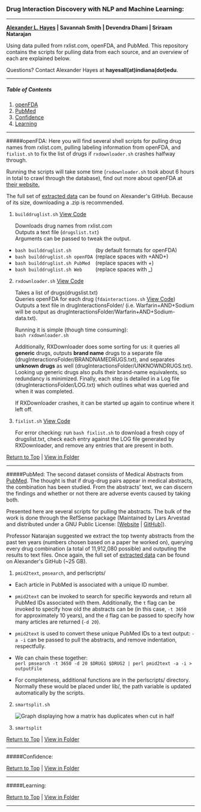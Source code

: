 ### Drug Interaction Discovery with NLP and Machine Learning:

---

__[Alexander L. Hayes](http://batflyer.net) | Savannah Smith | Devendra Dhami | Sriraam Natarajan__

Using data pulled from rxlist.com, openFDA, and PubMed.  This repository contains the scripts for pulling data from each source, and an overview of each are explained below.

Questions?  Contact Alexander Hayes at __hayesall(at)indiana(dot)edu__.

---

##### Table of Contents
1. [openFDA](#openfda)
2. [PubMed](#pubmed)
3. [Confidence](#confidence)
4. [Learning](#learning)

---

#####openFDA:
Here you will find several shell scripts for pulling drug names from rxlist.com, pulling labeling information from openFDA, and `fixlist.sh` to fix the list of drugs if `rxdownloader.sh` crashes halfway through.

Running the scripts will take some time (`rxdownloader.sh` took about 6 hours in total to crawl through the database), find out more about openFDA at [their website.](https://open.fda.gov/api/reference/)

The full set of [extracted data](https://github.iu.edu/hayesall/PMDataDump/tree/master/bashscripts/drugInteractionsFolder) can be found on Alexander's GitHub.  Because of its size, downloading a .zip is recommended.

1. `builddruglist.sh` [View Code](https://github.iu.edu/ProHealth/2016-ProHealthREU-DrugInteractionsDiscovery-SmithHayes/blob/master/openFDA/builddruglist.sh)

   Downloads drug names from rxlist.com  
   Outputs a text file (`drugslist.txt`)  
   Arguments can be passed to tweak the output.

  * `bash builddruglist.sh         `(by default formats for openFDA)
  * `bash builddruglist.sh openFDA `(replace spaces with +AND+)
  * `bash builddruglist.sh PubMed  `(replace spaces with +)
  * `bash builddruglist.sh Web     `(replace spaces with _)

2. `rxdownloader.sh` [View Code](https://github.iu.edu/ProHealth/2016-ProHealthREU-DrugInteractionsDiscovery-SmithHayes/blob/master/openFDA/rxdownloader.sh)

   Takes a list of drugs(drugslist.txt)  
   Queries openFDA for each drug (`fdainteractions.sh` [View Code](https://github.iu.edu/ProHealth/2016-ProHealthREU-DrugInteractionsDiscovery-SmithHayes/blob/master/openFDA/fdainteractions.sh))  
   Outputs a text file in drugInteractionsFolder/ (i.e. Warfarin+AND+Sodium will be output as drugInteractionsFolder/Warfarin+AND+Sodium-data.txt).

   Running it is simple (though time consuming):  
   `bash rxdownloader.sh`

   Additionally, RXDownloader does some sorting for us: it queries all __generic__ drugs, outputs __brand name__ drugs to a separate file (drugInteractionsFolder/BRANDNAMEDRUGS.txt), and separates __unknown drugs__ as well (drugInteractionsFolder/UNKNOWNDRUGS.txt).  Looking up generic drugs also pulls their brand-name equivalents, so redundancy is minimized.  Finally, each step is detailed in a Log file (drugInteractionsFolder/LOG.txt) which outlines what was queried and when it was completed.

   If RXDownloader crashes, it can be started up again to continue where it left off.

3. `fixlist.sh` [View Code](https://github.iu.edu/ProHealth/2016-ProHealthREU-DrugInteractionsDiscovery-SmithHayes/blob/master/openFDA/fixlist.sh)

   For error checking: run `bash fixlist.sh` to download a fresh copy of drugslist.txt, check each entry against the LOG file generated by RXDownloader, and remove any entries that are present in both.

[Return to Top](#drug-interaction-discovery-with-nlp-and-machine-learning) | [View in Folder](https://github.iu.edu/ProHealth/2016-ProHealthREU-DrugInteractionsDiscovery-SmithHayes/tree/master/openFDA)

---

#####PubMed:
The second dataset consists of Medical Abstracts from [PubMed](http://www.ncbi.nlm.nih.gov/pubmed).  The thought is that if drug-drug pairs appear in medical abstracts, the combination has been studied.  From the abstracts' text, we can discern the findings and whether or not there are adverse events caused by taking both.

Presented here are several scripts for pulling the abstracts.  The bulk of the work is done through the RefSense package (Maintained by Lars Arvestad and distributed under a GNU Public License: [[Website](http://www.csc.kth.se/~arve/code/refsense/) | [GitHub](https://github.com/arvestad/refsense)]).  

Professor Natarajan suggested we extract the top twenty abstracts from the past ten years (numbers chosen based on a paper he worked on), querying every drug combination (a total of 11,912,080 possible) and outputing the results to text files.  Once again, the full set of [extracted data](https://github.iu.edu/hayesall/PMDataDump/tree/master/Generated/Abstracts) can be found on Alexander's GitHub (~25 GB).

1. `pmid2text`, `pmsearch`, and perlscripts/

  * Each article in PubMed is associated with a unique ID number.  
  * `pmid2text` can be invoked to search for specific keywords and return all PubMed IDs associated with them.  Additionally, the `t` flag can be invoked to specify how old the abstracts can be (in this case, `-t 3650` for approximately 10 years), and the `d` flag can be passed to specify how many articles are returned (`-d 20`).  
  * `pmid2text` is used to convert these unique PubMed IDs to a text output: `-a -i` can be passed to pull the abstracts, and remove indentation, respectfully.

  * We can chain these together:  
   `perl pmsearch -t 3650 -d 20 $DRUG1 $DRUG2 | perl pmid2text -a -i > outputFile`

  * For completeness, additional functions are in the perlscripts/ directory.  Normally these would be placed under lib/, the path variable is updated automatically by the scripts.

2. `smartsplit.sh`

   ![Graph displaying how a matrix has duplicates when cut in half](http://i.imgur.com/cscwYOO.png "Cutting a matrix in half")

3. `smartsplit`

[Return to Top](#drug-interaction-discovery-with-nlp-and-machine-learning) | [View in Folder](https://github.iu.edu/ProHealth/Drug_Interaction_Discovery/tree/master/openFDA)

---

#####Confidence:

[Return to Top](#drug-interaction-discovery-with-nlp-and-machine-learning) | [View in Folder](https://github.iu.edu/ProHealth/Drug_Interaction_Discovery/tree/master/openFDA)

---

#####Learning:

[Return to Top](#drug-interaction-discovery-with-nlp-and-machine-learning) | [View in Folder](https://github.iu.edu/ProHealth/Drug_Interaction_Discovery/tree/master/openFDA)

---

